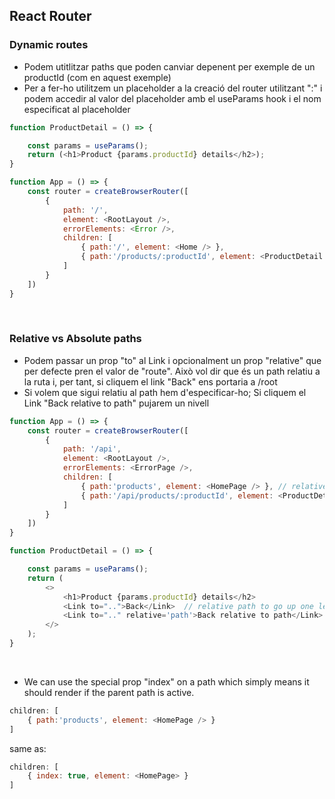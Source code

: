 ## React Router

### Dynamic routes
- Podem utitlitzar paths que poden canviar depenent per exemple de un productId (com en aquest exemple)
- Per a fer-ho utilitzem un placeholder a la creació del router utilitzant ":" i podem accedir al valor del placeholder amb el useParams hook i el nom especificat al placeholder

```js
function ProductDetail = () => {

    const params = useParams();
    return (<h1>Product {params.productId} details</h2>);
}

function App = () => {
    const router = createBrowserRouter([
        {
            path: '/',
            element: <RootLayout />,
            errorElements: <Error />,
            children: [
                { path:'/', element: <Home /> },
                { path:'/products/:productId', element: <ProductDetail /> }
            ]
        }
    ])
}
```
<br>

### Relative vs Absolute paths
- Podem passar un prop "to" al Link i opcionalment un prop "relative" que per defecte pren el valor de "route". Això vol dir que és un path relatiu a la ruta i, per tant, si cliquem el link "Back" ens portaria a /root
- Si volem que sigui relatiu al path hem d'especificar-ho; Si cliquem el Link  "Back relative to path" pujarem un nivell
```js
function App = () => {
    const router = createBrowserRouter([
        {
            path: '/api',
            element: <RootLayout />,
            errorElements: <ErrorPage />,
            children: [
                { path:'products', element: <HomePage /> }, // relative path; resolves to /api/products
                { path:'/api/products/:productId', element: <ProductDetail /> } // absolute path
            ]
        }
    ])
}

function ProductDetail = () => {

    const params = useParams();
    return (
        <>
            <h1>Product {params.productId} details</h2>
            <Link to="..">Back</Link>  // relative path to go up one level relative to the current route
            <Link to=".." relative='path'>Back relative to path</Link>  // relative path to go to up one level relative to the current path
        </>
    );
}
```
<br>

- We can use the special prop "index" on a path which simply means it should render if the parent path is active.
```js
children: [
    { path:'products', element: <HomePage /> }
]
```
same as:
```js
children: [
    { index: true, element: <HomePage> }
]
```